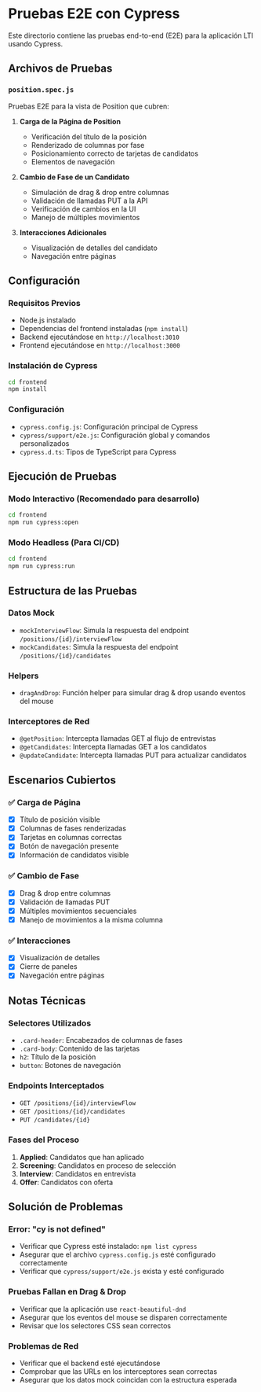 # Pruebas E2E con Cypress

Este directorio contiene las pruebas end-to-end (E2E) para la aplicación LTI usando Cypress.

## Archivos de Pruebas

### `position.spec.js`
Pruebas E2E para la vista de Position que cubren:

1. **Carga de la Página de Position**
   - Verificación del título de la posición
   - Renderizado de columnas por fase
   - Posicionamiento correcto de tarjetas de candidatos
   - Elementos de navegación

2. **Cambio de Fase de un Candidato**
   - Simulación de drag & drop entre columnas
   - Validación de llamadas PUT a la API
   - Verificación de cambios en la UI
   - Manejo de múltiples movimientos

3. **Interacciones Adicionales**
   - Visualización de detalles del candidato
   - Navegación entre páginas

## Configuración

### Requisitos Previos
- Node.js instalado
- Dependencias del frontend instaladas (`npm install`)
- Backend ejecutándose en `http://localhost:3010`
- Frontend ejecutándose en `http://localhost:3000`

### Instalación de Cypress
```bash
cd frontend
npm install
```

### Configuración
- `cypress.config.js`: Configuración principal de Cypress
- `cypress/support/e2e.js`: Configuración global y comandos personalizados
- `cypress.d.ts`: Tipos de TypeScript para Cypress

## Ejecución de Pruebas

### Modo Interactivo (Recomendado para desarrollo)
```bash
cd frontend
npm run cypress:open
```

### Modo Headless (Para CI/CD)
```bash
cd frontend
npm run cypress:run
```

## Estructura de las Pruebas

### Datos Mock
- `mockInterviewFlow`: Simula la respuesta del endpoint `/positions/{id}/interviewFlow`
- `mockCandidates`: Simula la respuesta del endpoint `/positions/{id}/candidates`

### Helpers
- `dragAndDrop`: Función helper para simular drag & drop usando eventos del mouse

### Interceptores de Red
- `@getPosition`: Intercepta llamadas GET al flujo de entrevistas
- `@getCandidates`: Intercepta llamadas GET a los candidatos
- `@updateCandidate`: Intercepta llamadas PUT para actualizar candidatos

## Escenarios Cubiertos

### ✅ Carga de Página
- [x] Título de posición visible
- [x] Columnas de fases renderizadas
- [x] Tarjetas en columnas correctas
- [x] Botón de navegación presente
- [x] Información de candidatos visible

### ✅ Cambio de Fase
- [x] Drag & drop entre columnas
- [x] Validación de llamadas PUT
- [x] Múltiples movimientos secuenciales
- [x] Manejo de movimientos a la misma columna

### ✅ Interacciones
- [x] Visualización de detalles
- [x] Cierre de paneles
- [x] Navegación entre páginas

## Notas Técnicas

### Selectores Utilizados
- `.card-header`: Encabezados de columnas de fases
- `.card-body`: Contenido de las tarjetas
- `h2`: Título de la posición
- `button`: Botones de navegación

### Endpoints Interceptados
- `GET /positions/{id}/interviewFlow`
- `GET /positions/{id}/candidates`
- `PUT /candidates/{id}`

### Fases del Proceso
1. **Applied**: Candidatos que han aplicado
2. **Screening**: Candidatos en proceso de selección
3. **Interview**: Candidatos en entrevista
4. **Offer**: Candidatos con oferta

## Solución de Problemas

### Error: "cy is not defined"
- Verificar que Cypress esté instalado: `npm list cypress`
- Asegurar que el archivo `cypress.config.js` esté configurado correctamente
- Verificar que `cypress/support/e2e.js` exista y esté configurado

### Pruebas Fallan en Drag & Drop
- Verificar que la aplicación use `react-beautiful-dnd`
- Asegurar que los eventos del mouse se disparen correctamente
- Revisar que los selectores CSS sean correctos

### Problemas de Red
- Verificar que el backend esté ejecutándose
- Comprobar que las URLs en los interceptores sean correctas
- Asegurar que los datos mock coincidan con la estructura esperada
